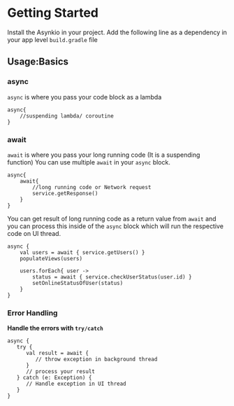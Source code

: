 Getting Started
==============


Install the Asynkio in your project.
Add the following line as a dependency in your app level `build.gradle` file

[](_media/implementation.txt ':include :type=code groovy')


## Usage:Basics

### async
`async` is where you pass your code block as a lambda

    async{
        //suspending lambda/ coroutine
    }

### await
`await` is where you pass your long running code (It is a  suspending function)
You can use multiple `await` in your `async` block.

    async{
        await{
            //long running code or Network request
            service.getResponse()
        }
    }

You can get result of long running code as a return value from `await` and you can process this inside of the `async` block which will run the respective code on UI thread.

    async {
        val users = await { service.getUsers() }
        populateViews(users)

        users.forEach{ user ->
            status = await { service.checkUserStatus(user.id) }
            setOnlineStatusOfUser(status)
        }
    }

### Error Handling
**Handle the errors with `try/catch`**

    async {
       try {
          val result = await {
             // throw exception in background thread
          }
          // process your result
       } catch (e: Exception) {
          // Handle exception in UI thread
       }
    }